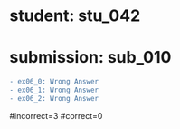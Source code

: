 # student: stu_042
# submission: sub_010

```diff
- ex06_0: Wrong Answer
- ex06_1: Wrong Answer
- ex06_2: Wrong Answer
```
#incorrect=3
#correct=0
